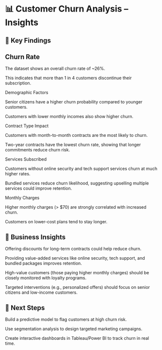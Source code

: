 # 📊 Customer Churn Analysis – Insights

## 🔹 Key Findings

## Churn Rate

The dataset shows an overall churn rate of ~26%.

This indicates that more than 1 in 4 customers discontinue their subscription.

Demographic Factors

Senior citizens have a higher churn probability compared to younger customers.

Customers with lower monthly incomes also show higher churn.

Contract Type Impact

Customers with month-to-month contracts are the most likely to churn.

Two-year contracts have the lowest churn rate, showing that longer commitments reduce churn risk.

Services Subscribed

Customers without online security and tech support services churn at much higher rates.

Bundled services reduce churn likelihood, suggesting upselling multiple services could improve retention.

Monthly Charges

Higher monthly charges (> $70) are strongly correlated with increased churn.

Customers on lower-cost plans tend to stay longer.

## 🔹 Business Insights

Offering discounts for long-term contracts could help reduce churn.

Providing value-added services like online security, tech support, and bundled packages improves retention.

High-value customers (those paying higher monthly charges) should be closely monitored with loyalty programs.

Targeted interventions (e.g., personalized offers) should focus on senior citizens and low-income customers.

## 🔹 Next Steps

Build a predictive model to flag customers at high churn risk.

Use segmentation analysis to design targeted marketing campaigns.

Create interactive dashboards in Tableau/Power BI to track churn in real time.
